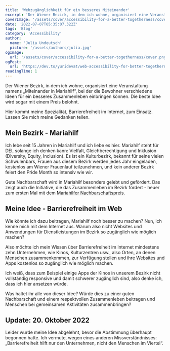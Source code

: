 ```yaml
---
title: 'Webzugänglichkeit für ein besseres Miteinander'
excerpt: 'Der Wiener Bezirk, in dem ich wohne, organisiert eine Veranstaltung namens „Miteinander in Mariahilf“, bei der die Bewohner verschiedene Ideen für ein besseres Zusammenleben einbringen können. Hier kommt meine Spezialität, Web Barrierefreiheit, zum Einsatz. Lassen Sie mich meine Gedanken teilen ...'
coverImage: '/assets/cover/accessibility-for-a-better-togetherness/cover.png'
date: '2022-07-07T05:35:07.322Z'
tags: 'Blog'
category: 'Accessibility'
author:
  name: 'Julia Undeutsch'
  picture: '/assets/authors/julia.jpg'
ogImage:
  url: '/assets/cover/accessibility-for-a-better-togetherness/cover.png'
ogPost:
  url: 'https://dev.to/yuridevat/web-accessibility-for-better-togetherness-4kof'
readingTime: 1
---
```


Der Wiener Bezirk, in dem ich wohne, organisiert eine Veranstaltung namens „Miteinander in Mariahilf“, bei der die Bewohner verschiedene Ideen für ein besseres Zusammenleben einbringen können. Die beste Idee wird sogar mit einem Preis belohnt.

Hier kommt meine Spezialität, Barrierefreiheit im Internet, zum Einsatz. Lassen Sie mich meine Gedanken teilen.

## Mein Bezirk - Mariahilf

Ich lebe seit 15 Jahren in Mariahilf und ich liebe es hier. Mariahilf steht für DEI, solange ich denken kann: Vielfalt, Gleichberechtigung und Inklusion (Diversity, Equity, Inclusion). Es ist ein Kulturbezirk, bekannt für seine vielen Schwulenbars, Frauen aus diesem Bezirk werden jedes Jahr eingeladen, kostenlos am Wiener Frauenlauf teilzunehmen, und kein anderer Bezirk feiert den Pride Month so intensiv wie wir.

Gute Nachbarschaft wird in Mariahilf besonders gelebt und gefördert. Das zeigt auch die Initiative, die das Zusammenleben im Bezirk fördert - heuer zum ersten Mal mit dem [Mariahilfer Nachbarschaftspreis](https://www.gbstern.at/themen-projekte/miteinander-in-mariahilf/mariahilfer-nachbarschafts-award/).

## Meine Idee - Barrierefreiheit im Web

Wie könnte ich dazu beitragen, Mariahilf noch besser zu machen? Nun, ich kenne mich mit dem Internet aus. Warum also nicht Websites und Anwendungen für Dienstleistungen im Bezirk so zugänglich wie möglich machen?

Also möchte ich mein Wissen über Barrierefreiheit im Internet mindestens zehn Unternehmen, wie Kinos, Kulturzentren usw., also Orten, an denen Menschen zusammenkommen, zur Verfügung stellen und ihre Websites und Apps kostenlos so zugänglich wie möglich machen.

Ich weiß, dass zum Beispiel einige Apps der Kinos in unserem Bezirk nicht vollständig responsive und damit schwerer zugänglich sind, also denke ich, dass ich hier ansetzen würde.

Was haltet ihr alle von dieser Idee? Würde dies zu einer guten Nachbarschaft und einem respektvollen Zusammenleben beitragen und Menschen bei gemeinsamen Aktivitäten zusammenbringen?

## Update: 20. Oktober 2022

Leider wurde meine Idee abgelehnt, bevor die Abstimmung überhaupt begonnen hatte. Ich vermute, wegen eines anderen Missverständnisses: „Barrierefreiheit hilft nur den Unternehmen, nicht den Menschen im Viertel“.
